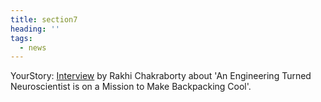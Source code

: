```yaml
---
title: section7
heading: ''
tags:
  - news
---
```

YourStory: [Interview](https://yourstory.com/2014/09/riding-on-a-sunbeam/) by Rakhi Chakraborty about 'An Engineering Turned Neuroscientist is on a Mission to Make Backpacking Cool'.
